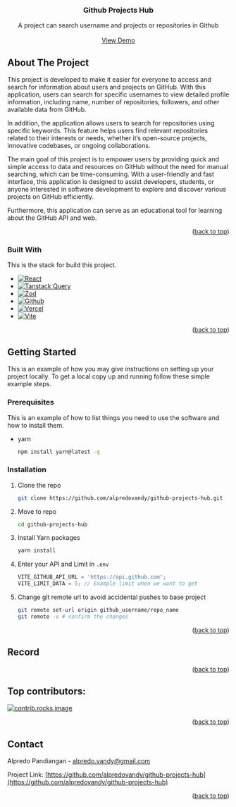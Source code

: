 <a id="readme-top"></a>

<!-- PROJECT TITLE -->
<br />
<div align="center">
  <h3 align="center">Github Projects Hub</h3>

  <p align="center">
   A project can search username and projects or repositories in Github
    <br />
    <br />
    <a href="https://github-projects-hub.vercel.app">View Demo</a>

  </p>
</div>

<!-- ABOUT THE PROJECT -->

## About The Project

This project is developed to make it easier for everyone to access and search for information about users and projects on GitHub. With this application, users can search for specific usernames to view detailed profile information, including name, number of repositories, followers, and other available data from GitHub.

In addition, the application allows users to search for repositories using specific keywords. This feature helps users find relevant repositories related to their interests or needs, whether it’s open-source projects, innovative codebases, or ongoing collaborations.

The main goal of this project is to empower users by providing quick and simple access to data and resources on GitHub without the need for manual searching, which can be time-consuming. With a user-friendly and fast interface, this application is designed to assist developers, students, or anyone interested in software development to explore and discover various projects on GitHub efficiently.

Furthermore, this application can serve as an educational tool for learning about the GitHub API and web.

<p align="right">(<a href="#readme-top">back to top</a>)</p>

### Built With

This is the stack for build this project.

-   [![React][React.js]][React-url]
-   [![Tanstack Query][Tanstack Query]][TanstackQuery-url]
-   [![Zod][Zod]][Zod-url]
-   [![Github][Github]][Github-url]
-   [![Vercel][Vercel]][Vercel-url]
-   [![Vite][Vite]][Vite-url]

<p align="right">(<a href="#readme-top">back to top</a>)</p>

<!-- GETTING STARTED -->

## Getting Started

This is an example of how you may give instructions on setting up your project locally.
To get a local copy up and running follow these simple example steps.

### Prerequisites

This is an example of how to list things you need to use the software and how to install them.

-   yarn
    ```sh
    npm install yarn@latest -g
    ```

### Installation

1. Clone the repo
    ```sh
    git clone https://github.com/alpredovandy/github-projects-hub.git
    ```
2. Move to repo
    ```sh
    cd github-projects-hub
    ```
3. Install Yarn packages
    ```sh
    yarn install
    ```
4. Enter your API and Limit in `.env`
    ```js
    VITE_GITHUB_API_URL = 'https://api.github.com';
    VITE_LIMIT_DATA = 5; // Example limit when we want to get
    ```
5. Change git remote url to avoid accidental pushes to base project
    ```sh
    git remote set-url origin github_username/repo_name
    git remote -v # confirm the changes
    ```

<p align="right">(<a href="#readme-top">back to top</a>)</p>

<!-- Record -->

## Record

<p align="right">(<a href="#readme-top">back to top</a>)</p>

<!-- CONTRIBUTING -->

## Top contributors:

<a href="https://github.com/alpredovandy/github-projects-hub/graphs/contributors">
  <img src="https://contrib.rocks/image?repo=alpredovandy/github-projects-hub" alt="contrib.rocks image" />
</a>

<p align="right">(<a href="#readme-top">back to top</a>)</p>

<!-- CONTACT -->

## Contact

Alpredo Pandiangan - alpredo.vandy@gmail.com

Project Link: [https://github.com/alpredovandy/github-projects-hub](https://github.com/alpredovandy/github-projects-hub)

<p align="right">(<a href="#readme-top">back to top</a>)</p>

<!-- MARKDOWN LINKS & IMAGES -->
<!-- https://www.markdownguide.org/basic-syntax/#reference-style-links -->

[React.js]: https://img.shields.io/badge/React-20232A?style=for-the-badge&logo=react&logoColor=61DAFB
[React-url]: https://reactjs.org
[Tanstack Query]: https://img.shields.io/badge/reactquery-whitesmoke?style=for-the-badge&logo=react-query
[TanstackQuery-url]: https://tanstack.com/query/latest
[Zod]: https://img.shields.io/badge/zod-blue?style=for-the-badge&logo=zod
[Zod-url]: https://zod.dev
[Github]: https://img.shields.io/badge/github-api-black?style=for-the-badge&logo=github
[Github-url]: https://github.com
[Vercel]: https://img.shields.io/badge/vercel-black?style=for-the-badge&logo=vercel
[Vercel-url]: https://vercel.com
[Vite]: https://img.shields.io/badge/vite-FFFFE0?style=for-the-badge&logo=vite
[Vite-url]: https://vite.dev
